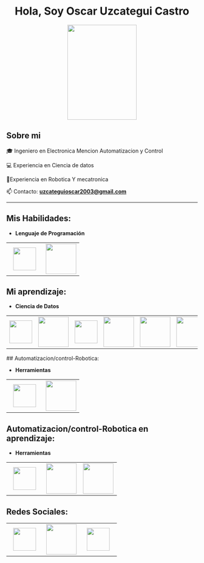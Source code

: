 <h1 align="center">Hola, Soy Oscar Uzcategui Castro  </h1> 
<div align="center"><img src="https://github.com/Mo-Alsehli/Mo-Alsehli/assets/98949843/7b841857-16fb-422d-9297-be42e3eaf3a9" height = 250px width = 60%  /></div>
<h2>Sobre mi </h2>

<p align="left">
🎓 Ingeniero en Electronica Mencion Automatizacion y Control

💻 Experiencia en Ciencia de datos 

🤖Experiencia en Robotica Y mecatronica

📫 Contacto: **uzcateguioscar2003@gmail.com**

<hr>

## Mis Habilidades:

- **Lenguaje de Programación**
<table>
<tbody>
 <tr>
<td align="center" width="50%">
<img height=60px src="https://www.vectorlogo.zone/logos/python/python-ar21.svg"> 
</td>


<td align="center" width="50%">
<img height=80px src="https://raw.githubusercontent.com/isocpp/logos/master/cpp_logo.png"> 
</td>

</tr>

</tbody>
</table>



## Mi aprendizaje:

- **Ciencia de Datos**

<table>
<tbody>
 <tr>
<td align="center" width="16%">
<img height=60px src="https://www.vectorlogo.zone/logos/numpy/numpy-ar21.svg"> 
</td>

<td align="center" width="16%">
<img height=80px src="https://www.vectorlogo.zone/logos/tensorflow/tensorflow-ar21.svg"> 
</td>

<td align="center" width="16%">
<img height=60px src="https://upload.wikimedia.org/wikipedia/commons/e/ed/Pandas_logo.svg"> 
</td>

<td align="center" width="16%">
<img height=80px src="https://www.vectorlogo.zone/logos/opencv/opencv-ar21.svg"> 
</td>

<td align="center" width="16%">
<img height=80px src="https://www.vectorlogo.zone/logos/kaggle/kaggle-ar21.svg"> 
</td>

<td align="center" width="16%">
<img height=80px src="https://upload.wikimedia.org/wikipedia/commons/thumb/0/05/Scikit_learn_logo_small.svg/390px-Scikit_learn_logo_small.svg.png"> 
</td>
</tr>
</tbody>
</table>
## Automatizacion/control-Robotica:

- **Herramientas**
<table>
<tbody>
 <tr>
<td align="center" width="50%">
<img height=60px src="https://www.vectorlogo.zone/logos/arduino/arduino-ar21.svg"> 
</td>


<td align="center" width="50%">
<img height=80px src="https://www.vectorlogo.zone/logos/siemens/siemens-ar21.svg"> 
</td>



</tbody>
</table>

## Automatizacion/control-Robotica en aprendizaje:

- **Herramientas**
<table>
<tbody>
 <tr>
<td align="center" width="33%">
<img height=60px src="https://www.vectorlogo.zone/logos/ros/ros-ar21.svg"> 
</td>


<td align="center" width="33%">
<img height=80px src="https://www.vectorlogo.zone/logos/linux/linux-ar21.svg"> 
</td>

<td align="center" width="33%">
<img height=80px src="https://www.vectorlogo.zone/logos/gnu_bash/gnu_bash-ar21.svg"> 
</td>
</tr>
</tr>

</tbody>
</table>

## Redes Sociales:

<table>
<tbody>
 <tr>
<td align="center" width="33%">
<img height=60px src="https://www.vectorlogo.zone/logos/linkedin/linkedin-ar21.svg"> 
</td>

<td align="center" width="33%">
<img height=80px src="https://www.vectorlogo.zone/logos/gmail/gmail-ar21.svg"> 
</td>

<td align="center" width="33%">
<img height=60px src="https://www.vectorlogo.zone/logos/github/github-ar21.svg"> 
</td>

</tr>
</tbody>
</table>

